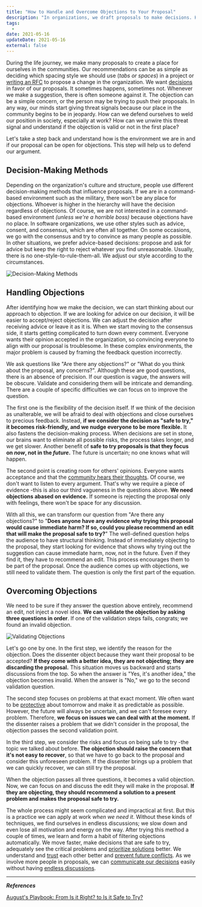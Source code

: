 ```yaml
---
title: "How to Handle and Overcome Objections to Your Proposal"
description: "In organizations, we draft proposals to make decisions. Handling and overcoming objections to a proposal helps to make the decision process sustainable."
tags:
  -
date: 2021-05-16
updateDate: 2021-05-16
external: false
---
```


During the life journey, we make many proposals to create a place for ourselves in the communities. Our recommendations can be as simple as deciding which spacing style we should use (*tabs or spaces*) in a project or [writing an RFC](/how-to-stop-endless-discussions/) to propose a change in the organization. We want [decisions](/deciding-on-what-you-should-focus-on-next/) in favor of our proposals. It sometimes happens, sometimes not. Whenever we make a suggestion, there is often someone against it. The objection can be a simple concern, or the person may be trying to push their proposals. In any way, our minds start giving threat signals because our place in the community begins to be in jeopardy. How can we defend ourselves to weld our position in society, especially at work? How can we unwire this threat signal and understand if the objection is valid or not in the first place?

Let's take a step back and understand how is the environment we are in and if our proposal can be open for objections. This step will help us to defend our argument.

## Decision-Making Methods

Depending on the organization's culture and structure, people use different decision-making methods that influence proposals. If we are in a command-based environment such as the military, there won't be any place for objections. Whoever is higher in the hierarchy will have the decision regardless of objections. Of course, we are not interested in a command-based environment *(unless we're a horrible boss)* because objections have no place. In software organizations, we use other styles such as advice, consent, and consensus, which are often all together. On some occasions, we go with the consensus and try to convince as many people as possible. In other situations, we prefer advice-based decisions: propose and ask for advice but keep the right to reject whatever you find unreasonable. Usually, there is no one-style-to-rule-them-all. We adjust our style according to the circumstances.

![Decision-Making Methods](/images/content/essays/overcoming-objections/decision-making-methods.jpg)

## Handling Objections

After identifying how we make the decision, we can start thinking about our approach to objection. If we are looking for advice on our decision, it will be easier to accept/reject objections. We can adjust the decision after receiving advice or leave it as it is. When we start moving to the consensus side, it starts getting complicated to turn down every comment. Everyone wants their opinion accepted in the organization, so convincing everyone to align with our proposal is troublesome. In these complex environments, the major problem is caused by framing the feedback question incorrectly.

We ask questions like "Are there any objections?" or "What do you think about the proposal, any concerns?". Although these are good questions, there is an absence of precision. If our question is vague, the answers will be obscure. Validate and considering them will be intricate and demanding. There are a couple of specific difficulties we can focus on to improve the question.

The first one is the flexibility of the decision itself. If we think of the decision as unalterable, we will be afraid to deal with objections and close ourselves to precious feedback. Instead, **if we consider the decision as "safe to try," it becomes risk-friendly, and we nudge everyone to be more flexible.** It also fastens the decision-making process. When decisions are set in stone, our brains want to eliminate all possible risks, the process takes longer, and we get slower. Another benefit of **safe to try proposals is that they focus on *now*, not in the *future*.** The future is uncertain; no one knows what will happen.

The second point is creating room for others' opinions. Everyone wants acceptance and that the [community hears their thoughts](https://mediations.candost.blog/8-cross-cultural-communication/). Of course, we don't want to listen to every argument. That's why we require a piece of evidence -this is also our third vagueness in the questions above. **We need objections abased on evidence.** If someone is rejecting the proposal only with feelings, there won't be space for any discussion.

With all this, we can transform our question from "Are there any objections?" to "**Does anyone have any evidence why trying this proposal would cause immediate harm? If so, could you please recommend an edit that will make the proposal safe to try?**" The well-defined question helps the audience to have structural thinking. Instead of immediately objecting to the proposal, they start looking for evidence that shows why trying out the suggestion can cause immediate harm, now, not in the future. Even if they find it, they have to recommend an edit. This process encourages them to be part of the proposal. Once the audience comes up with objections, we still need to validate them. The question is only the first part of the equation.

## Overcoming Objections

We need to be sure if they answer the question above entirely, recommend an edit, not inject a novel idea. **We can validate the objection by asking three questions in order**. If one of the validation steps fails, congrats; we found an invalid objection.

![Validating Objections](/images/content/essays/overcoming-objections/validating-objections.jpg)

Let's go one by one. In the first step, we identify the reason for the objection. Does the dissenter object because they want their proposal to be accepted? **If they come with a better idea, they are not objecting; they are discarding the proposal.** This situation moves us backward and starts discussions from the top. So when the answer is "Yes, it's another idea," the objection becomes invalid. When the answer is "No," we go to the second validation question.

The second step focuses on problems at that exact moment. We often want to be [protective](https://mediations.candost.blog/p/14-protective-leadership-and-leadership-style) about tomorrow and make it as predictable as possible. However, the future will always be uncertain, and we can't foresee every problem. Therefore, **we focus on issues we can deal with at the moment.** If the dissenter raises a problem that we didn't consider in the proposal, the objection passes the second validation point.

In the third step, we consider the risks and focus on being safe to try -the topic we talked about before. **The objection should raise the concern that it's not easy to recover**, so that we have to go back to the proposal and consider this unforeseen problem. If the dissenter brings up a problem that we can quickly recover, we can still try the proposal.

When the objection passes all three questions, it becomes a valid objection. Now, we can focus on and discuss the edit they will make in the proposal. **If they are objecting, they should recommend a solution to a present problem and makes the proposal safe to try.**

The whole process might seem complicated and impractical at first. But this is a practice we can apply at work *when we need it*. Without these kinds of techniques, we find ourselves in endless discussions; we slow down and even lose all motivation and energy on the way. After trying this method a couple of times, we learn and form a habit of filtering objections automatically. We move faster, make decisions that are safe to try, adequately see the critical problems and [prioritize solutions](https://mediations.candost.blog/p/15-prioritization-for-senior-and-787) better. We understand and [trust](/how-to-build-trust-in-a-team-as-a-new-manager/) each other better and [prevent future conflicts](/how-to-solve-and-prevent-conflicts/). As we involve more people in proposals, we can [communicate our decisions](/communicating-decisions-in-the-organizations/) easily without having [endless discussions](/how-to-stop-endless-discussions/).

---

***References***

[August's Playbook: From Is it Right? to Is it Safe to Try?](https://www.aug.co/blog/safe-to-try)